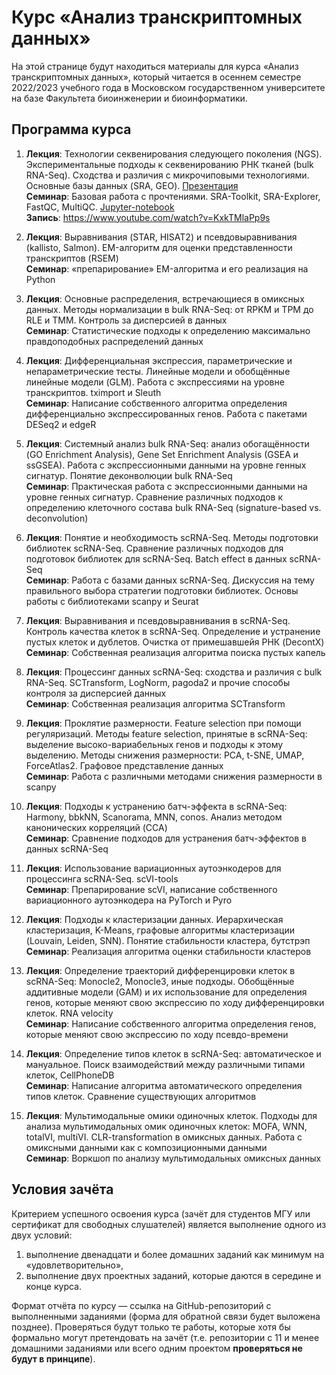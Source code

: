 # Курс «Анализ транскриптомных данных»
На этой странице будут находиться материалы для курса «Анализ транскриптомных данных», который читается в осеннем семестре 2022/2023 учебного года в Московском государственном университете на базе Факультета биоинженерии и биоинформатики.

## Программа курса
1. **Лекция**: Технологии секвенирования следующего поколения (NGS). Экспериментальные подходы к секвенированию РНК тканей (bulk RNA-Seq). Сходства и различия с микрочиповыми технологиями. Основные базы данных (SRA, GEO). [Презентация](https://github.com/serjisa/transcriptomics.msu/blob/main/%D0%9B%D0%B5%D0%BA%D1%86%D0%B8%D0%B8/01.%20NGS%20%D0%B8%20RNA-Seq.pdf)<br>
**Семинар**: Базовая работа с прочтениями. SRA-Toolkit, SRA-Explorer, FastQC, MultiQC. [Jupyter-notebook](https://github.com/serjisa/transcriptomics.msu/blob/main/%D0%A1%D0%B5%D0%BC%D0%B8%D0%BD%D0%B0%D1%80%D1%8B/01_%D0%91%D0%B0%D0%B7%D0%BE%D0%B2%D0%B0%D1%8F_%D1%80%D0%B0%D0%B1%D0%BE%D1%82%D0%B0_%D1%81_%D0%BF%D1%80%D0%BE%D1%87%D1%82%D0%B5%D0%BD%D0%B8%D1%8F%D0%BC%D0%B8.ipynb)<br>
**Запись**: https://www.youtube.com/watch?v=KxkTMlaPp9s

2. **Лекция**: Выравнивания (STAR, HISAT2) и псевдовыравнивания (kallisto, Salmon). EM-алгоритм для оценки представленности транскриптов (RSEM)<br>
**Семинар**: «препарирование» EM-алгоритма и его реализация на Python

3. **Лекция**: Основные распределения, встречающиеся в омиксных данных. Методы нормализации в bulk RNA-Seq: от RPKM и TPM до RLE и TMM. Контроль за дисперсией в данных<br>
**Семинар**: Статистические подходы к определению максимально правдоподобных распределений данных

4. **Лекция**: Дифференциальная экспрессия, параметрические и непараметрические тесты. Линейные модели и обобщённые линейные модели (GLM). Работа с экспрессиями на уровне транскриптов. tximport и Sleuth<br>
**Семинар**: Написание собственного алгоритма определения дифференциально экспрессированных генов. Работа с пакетами DESeq2 и edgeR

5. **Лекция**: Системный анализ bulk RNA-Seq: анализ обогащённости (GO Enrichment Analysis), Gene Set Enrichment Analysis (GSEA и ssGSEA). Работа с экспрессионными данными на уровне генных сигнатур. Понятие деконволюции bulk RNA-Seq<br>
**Семинар**: Практическая работа с экспрессионными данными на уровне генных сигнатур. Сравнение различных подходов к определению клеточного состава bulk RNA-Seq (signature-based vs. deconvolution)

6. **Лекция**: Понятие и необходимость scRNA-Seq. Методы подготовки библиотек scRNA-Seq. Сравнение различных подходов для подготовок библиотек для scRNA-Seq. Batch effect в данных scRNA-Seq<br>
**Семинар**: Работа с базами данных scRNA-Seq. Дискуссия на тему правильного выбора стратегии подготовки библиотек. Основы работы с библиотеками scanpy и Seurat

7. **Лекция**: Выравнивания и псевдовыравнивания в scRNA-Seq. Контроль качества клеток в scRNA-Seq. Определение и устранение пустых клеток и дублетов. Очистка от примешавшейя РНК (DecontX)<br>
**Семинар**: Собственная реализация алгоритма поиска пустых капель

8. **Лекция**: Процессинг данных scRNA-Seq: сходства и различия с bulk RNA-Seq. SCTransform, LogNorm, pagoda2 и прочие способы контроля за дисперсией данных<br>
**Семинар**: Собственная реализация алгоритма SCTransform

9. **Лекция**: Проклятие размерности. Feature selection при помощи регуляризаций. Методы feature selection, принятые в scRNA-Seq: выделение высоко-вариабельных генов и подходы к этому выделению. Методы снижения размерности: PCA, t-SNE, UMAP, ForceAtlas2. Графовое представление данных<br>
**Семинар**: Работа с различными методами снижения размерности в scanpy<br>

10. **Лекция**: Подходы к устранению батч-эффекта в scRNA-Seq: Harmony, bbkNN, Scanorama, MNN, conos. Анализ методом канонических корреляций (CCA)<br>
**Семинар**: Сравнение подходов для устранения батч-эффектов в данных scRNA-Seq

11. **Лекция**: Использование вариационных аутоэнкодеров для процессинга scRNA-Seq. scVI-tools<br>
**Семинар**: Препарирование scVI, написание собственного вариационного аутоэнкодера на PyTorch и Pyro

12. **Лекция**: Подходы к кластеризации данных. Иерархическая кластеризация, K-Means, графовые алгоритмы кластеризации (Louvain, Leiden, SNN). Понятие стабильности кластера, бутстрэп<br>
**Семинар**: Реализация алгоритма оценки стабильности кластеров

13. **Лекция**: Определение траекторий дифференцировки клеток в scRNA-Seq: Monocle2, Monocle3, иные подходы. Обобщённые аддитивные модели (GAM) и их использование для определения генов, которые меняют свою экспрессию по ходу дифференцировки клеток. RNA velocity<br>
**Семинар**: Написание собственного алгоритма определения генов, которые меняют свою экспрессию по ходу псевдо-времени</br>

14. **Лекция**: Определение типов клеток в scRNA-Seq: автоматическое и мануальное. Поиск взаимодействий между различными типами клеток, CellPhoneDB<br>
**Семинар**: Написание алгоритма автоматического определения типов клеток. Сравнение существующих алгоритмов

15. **Лекция**: Мультимодальные омики одиночных клеток. Подходы для анализа мультимодальных омик одиночных клеток: MOFA, WNN, totalVI, multiVI. CLR-transformation в омиксных данных. Работа с омиксными данными как с композиционными данными<br>
**Семинар**: Воркшоп по анализу мультимодальных омиксных данных

## Условия зачёта
Критерием успешного освоения курса (зачёт для студентов МГУ или сертификат для свободных слушателей) является выполнение одного из двух условий:
1. выполнение двенадцати и более домашних заданий как минимум на «удовлетворительно»,
2. выполнение двух проектных заданий, которые даются в середине и конце курса.

Формат отчёта по курсу &mdash; ссылка на GitHub-репозиторий с выполненными заданиями (форма для обратной связи будет выложена позднее). Проверяться будут только те работы, которые хотя бы формально могут претендовать на зачёт (т.е. репозитории с 11 и менее домашними заданиями или всего одним проектом **проверяться не будут в принципе**).
